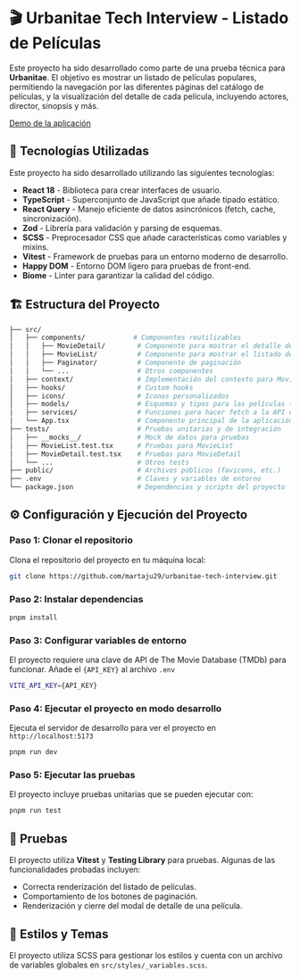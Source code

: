 # 🎬 Urbanitae Tech Interview - Listado de Películas

Este proyecto ha sido desarrollado como parte de una prueba técnica para **Urbanitae**. El objetivo es mostrar un listado de películas populares, permitiendo la navegación por las diferentes páginas del catálogo de películas, y la visualización del detalle de cada película, incluyendo actores, director, sinopsis y más.

[Demo de la aplicación](https://martaju29.github.io/urbanitae-tech-interview/)

## 🚀 Tecnologías Utilizadas

Este proyecto ha sido desarrollado utilizando las siguientes tecnologías:

- **React 18** - Biblioteca para crear interfaces de usuario.
- **TypeScript** - Superconjunto de JavaScript que añade tipado estático.
- **React Query** - Manejo eficiente de datos asincrónicos (fetch, cache, sincronización).
- **Zod** - Librería para validación y parsing de esquemas.
- **SCSS** - Preprocesador CSS que añade características como variables y mixins.
- **Vitest** - Framework de pruebas para un entorno moderno de desarrollo.
- **Happy DOM** - Entorno DOM ligero para pruebas de front-end.
- **Biome** - Linter para garantizar la calidad del código.

## 🏗️ Estructura del Proyecto

```bash
├── src/
│   ├── components/            # Componentes reutilizables
│   │   ├── MovieDetail/        # Componente para mostrar el detalle de una película
│   │   ├── MovieList/          # Componente para mostrar el listado de películas
│   │   ├── Paginator/          # Componente de paginación
│   │   └── ...                 # Otros componentes
│   ├── context/                # Implementación del contexto para MovieDetail y MovieList
│   ├── hooks/                  # Custom hooks
│   ├── icons/                  # Iconos personalizados
│   ├── models/                 # Esquemas y tipos para las películas (con Zod)
│   ├── services/               # Funciones para hacer fetch a la API de películas
│   └── App.tsx                 # Componente principal de la aplicación
├── tests/                      # Pruebas unitarias y de integración
│   ├── __mocks__/              # Mock de datos para pruebas
│   ├── MovieList.test.tsx      # Pruebas para MovieList
│   ├── MovieDetail.test.tsx    # Pruebas para MovieDetail
│   └── ...                     # Otros tests
├── public/                     # Archivos públicos (favicons, etc.)
├── .env                        # Claves y variables de entorno
└── package.json                # Dependencias y scripts del proyecto
```

## ⚙️ Configuración y Ejecución del Proyecto

### Paso 1: Clonar el repositorio

Clona el repositorio del proyecto en tu máquina local:

```bash
git clone https://github.com/martaju29/urbanitae-tech-interview.git
```

### Paso 2: Instalar dependencias

```bash
pnpm install
```

### Paso 3: Configurar variables de entorno
El proyecto requiere una clave de API de The Movie Database (TMDb) para funcionar. Añade el `{API_KEY}` al archivo `.env`

```bash
VITE_API_KEY={API_KEY}
```

### Paso 4: Ejecutar el proyecto en modo desarrollo
Ejecuta el servidor de desarrollo para ver el proyecto en `http://localhost:5173`

```bash
pnpm run dev
```

### Paso 5: Ejecutar las pruebas
El proyecto incluye pruebas unitarias que se pueden ejecutar con:
```bash
pnpm run test
```

## 🧪 Pruebas

El proyecto utiliza **Vitest** y **Testing Library** para pruebas. Algunas de las funcionalidades probadas incluyen:

- Correcta renderización del listado de películas.
- Comportamiento de los botones de paginación.
- Renderización y cierre del modal de detalle de una película.

## 🎨 Estilos y Temas
El proyecto utiliza SCSS para gestionar los estilos y cuenta con un archivo de variables globales en `src/styles/_variables.scss`.